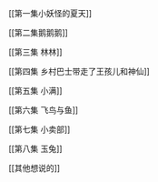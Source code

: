 [[第一集小妖怪的夏天]]  
   
[[第二集鹅鹅鹅]]

[[第三集   林林]]

[[第四集   乡村巴士带走了王孩儿和神仙]]

[[第五集   小满]] 

[[第六集   飞鸟与鱼]]

[[第七集   小卖部]] 

[[第八集   玉兔]]

[[其他想说的]]